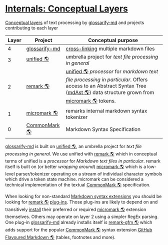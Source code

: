 # [Internals: Conceptual Layers](#internals-conceptual-layers)

<!--
aliases: Conceptual Layers
-->

[Conceptual layers][1] of text processing by [glossarify-md][2] and projects contributing to each layer

| Layer | Project            | Conceptual purpose                                                                                                                                                                          |
| ----- | ------------------ | ------------------------------------------------------------------------------------------------------------------------------------------------------------------------------------------- |
| 4     | [glossarify-md][2] | [cross-linking][3] multiple markdown files                                                                                                                                                  |
| 3     | [unified 🌎][4]    | umbrella project for *text file processing in general*                                                                                                                                      |
| 2     | [remark 🌎][5]     | [unified 🌎][4] *processor* for *markdown text file processing in particular*. Offers access to an Abstract Syntax Tree ([mdAst 🌎][6]) data structure grown from [micromark 🌎][7] tokens. |
| 1     | [micromark 🌎][7]  | remarks internal markdown syntax tokenizer                                                                                                                                                  |
| 0     | [CommonMark 🌎][8] | Markdown Syntax Specification                                                                                                                                                               |

[glossarify-md][2] is built on [unified 🌎][4], an umbrella project for *text file processing in general*. We use unified with [remark 🌎][5] which in conceptual terms of unified is a *processor* for *Markdown text files in particular*. remark itself is built on (or better *wrapping around*) [micromark 🌎][7] which is a low-level parser/tokenizer operating on a stream of individual character symbols which drive a token state machine. micromark can be considered a technical implementation of the textual [CommonMark 🌎][8] specification.

When looking for non-standard [Markdown syntax extensions][9] you should be looking for [remark 🌎][5] [plug-ins][10]. Those plug-ins are likely to depend on and transitively [install][11] their preferred or required [micromark 🌎][7] extension themselves. Others may operate on layer 2 using a simpler RegEx parsing. One plug-in [glossarify-md][2] already installs itself is [remark-gfm 🌎][12] which adds support for the popular [CommonMark 🌎][8] syntax extension [GitHub Flavoured Markdown 🌎][13] (tables, footnotes and more).

[1]: https://github.com/about-code/glossarify-md/blob/master/doc/conceptual-layers.md#internals-conceptual-layers "Conceptual layers of text processing by glossarify-md and projects contributing to each layer glossarify-md is built on unified, an umbrella project for text file processing in general."

[2]: https://github.com/about-code/glossarify-md

[3]: https://github.com/about-code/glossarify-md/blob/master/doc/cross-linking.md#cross-linking "ⓘ Since: v5.0.0"

[4]: https://unifiedjs.com "unified is an umbrella project around text file processing in general."

[5]: https://github.com/remarkjs/remark "remark is a parser and compiler project under the unified umbrella for Markdown text files in particular."

[6]: https://github.com/syntax-tree/mdast "Specification and Implementation of a Markdown Abstract Syntax Tree."

[7]: https://github.com/micromark/ "A low-level extensible implementation of the CommonMark syntax specification (parsing and tokenizing)."

[8]: https://commonmark.org "Effort on providing a minimal set of standardized Markdown syntax."

[9]: https://github.com/about-code/glossarify-md/blob/master/doc/markdown-syntax-extensions.md#markdown-syntax-extensions "glossarify-md supports CommonMark and GitHub Flavoured Markdown (GFM)."

[10]: https://github.com/about-code/glossarify-md/blob/master/doc/plugins.md#installing-and-configuring-plug-ins "The following example demonstrates how to install remark-frontmatter, a syntax plug-in from the remark plug-in ecosystem which makes glossarify-md (resp."

[11]: https://github.com/about-code/glossarify-md/blob/master/doc/install.md#install

[12]: https://npmjs.com/package/remark-gfm "A remark syntax plug-in supporting GitHub Flavoured Markdown."

[13]: https://github.github.com/gfm/ "GitHub Flavoured Markdown"
